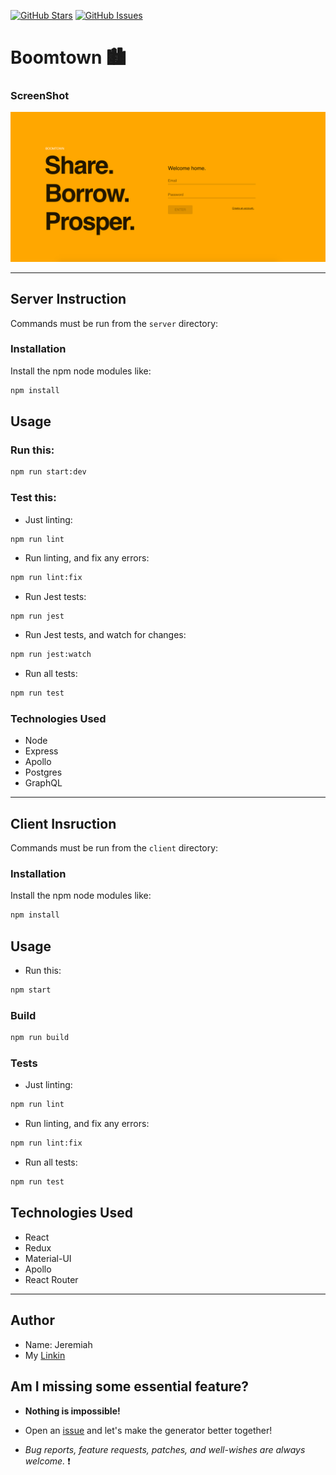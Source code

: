 [![GitHub Stars](https://img.shields.io/github/stars/IgorAntun/node-chat.svg)](https://github.com/IgorAntun/node-chat/stargazers) [![GitHub Issues](https://img.shields.io/github/issues/IgorAntun/node-chat.svg)](https://github.com/IgorAntun/node-chat/issues)

# Boomtown 🏙

### ScreenShot

![alt text](/screenshot.png)

---

## Server Instruction

Commands must be run from the `server` directory:

### Installation

Install the npm node modules like:

```bash
npm install
```

## Usage

### Run this:

```bash
npm run start:dev
```

### Test this:

- Just linting:

```bash
npm run lint
```

- Run linting, and fix any errors:

```bash
npm run lint:fix
```

- Run Jest tests:

```
npm run jest
```

- Run Jest tests, and watch for changes:

```bash
npm run jest:watch
```

- Run all tests:

```bash
npm run test
```

### Technologies Used

- Node
- Express
- Apollo
- Postgres
- GraphQL

---

## Client Insruction

Commands must be run from the `client` directory:

### Installation

Install the npm node modules like:

```bash
npm install
```

## Usage

- Run this:

```bash
npm start
```

### Build

```bash
npm run build
```

### Tests

- Just linting:

```bash
npm run lint
```

- Run linting, and fix any errors:

```bash
npm run lint:fix
```

- Run all tests:

```bash
npm run test
```

## Technologies Used

- React
- Redux
- Material-UI
- Apollo
- React Router

---

## Author

- Name: Jeremiah
- My [Linkin](https://www.linkedin.com/in/jeremiah-aguirre-606708181/)

## Am I missing some essential feature?

- **Nothing is impossible!**

- Open an [issue](https://github.com/jeremiahaguirre/boomtown/issues/new) and let's make the generator better together!

- _Bug reports, feature requests, patches, and well-wishes are always welcome._ :heavy_exclamation_mark:
